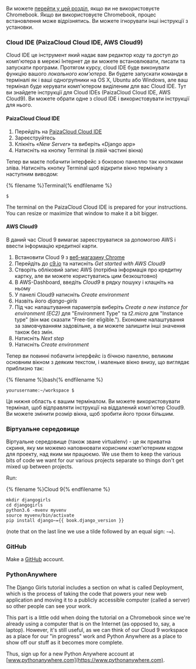 Ви можете [перейти у цей розділ](http://tutorial.djangogirls.org/en/installation/#install-python), якщо ви не використовуєте Chromebook. Якщо ви використовуєте Chromebook, процес встановлення може відрізнятись. Ви можете ігнорувати інші інструкції з установки.

### Cloud IDE (PaizaCloud Cloud IDE, AWS Cloud9)

Cloud IDE це інструмент який надає вам редактор коду та доступ до комп'ютера в мережі Інтернет де ви можете встановлювати, писати та запускати програми. Протягом курсу, сloud IDE буде виконувати функцію вашого *локального ком'ютера*. Ви будете запускати команди в терміналі як і ваші одногрупники на OS X, Ubuntu або Windows, але ваш термінал буде керувати комп'ютером виділеним для вас Cloud IDE. Тут ви знайдете інструкції для Сloud IDEs (PaizaCloud Cloud IDE, AWS Cloud9). Ви можете обрати одне з cloud IDE і використовувати інструкції для нього.

#### PaizaCloud Cloud IDE

1. Перейдіть на [PaizaCloud Cloud IDE](https://paiza.cloud/)
2. Зареєструйтесь
3. Клікніть «*New Server*» та виберіть «Django app»
4. Натисніть на кнопку Terminal (в лівій частині вікна)

Тепер ви маєте побачити інтерфейс з боковою панеллю так кнопками зліва. Натисніть кнопку Terminal щоб відкрити вікно терміналу з наступним виводом:

{% filename %}Terminal{% endfilename %}

    $
    

The terminal on the PaizaCloud Cloud IDE is prepared for your instructions. You can resize or maximize that window to make it a bit bigger.

#### AWS Cloud9

В даний час Cloud 9 вимагає зареєструватися за допомогою AWS і ввести інформацію кредитної карти.

1. Встановити Cloud 9 з [веб-магазину Chrome](https://chrome.google.com/webstore/detail/cloud9/nbdmccoknlfggadpfkmcpnamfnbkmkcp)
2. Перейдіть до [c9.io](https://c9.io) та натисніть *Get started with AWS Cloud9*
3. Створіть обліковий запис AWS (потрібна інформація про кредитну картку, але ви можете користуватись цим безкоштовно)
4. В AWS-Dashboard, введіть *Cloud9* в рядку пошуку і клацніть на ньому
5. У панелі Cloud9 натисніть *Create environment*
6. Назвіть його *django-girls*
7. Під час налаштування параметрів виберіть *Create a new instance for environment (EC2)* для "Environment Type" та *t2.micro* для "Instance type" (він має сказати "Free-tier eligible."). Економне налаштування за замовчуванням задовільне, а ви можете залишити інші значення також без змін.
8. Натисніть *Next step*
9. Натисніть *Create environment*

Тепер ви повинні побачити інтерфейс із бічною панеллю, великим основним вікном з деяким текстом, і маленьке вікно внизу, що виглядає приблизно так:

{% filename %}bash{% endfilename %}

    yourusername:~/workspace $
    

Ця нижня область є вашим терміналом. Ви можете використовувати термінал, щоб відправляти інструкції на віддалений комп'ютер Cloud9. Ви можете змінити розмір вікна, щоб зробити його трохи більшим.

### Віртуальне середовище

Віртуальне середовище (також зване virtualenv) - це як приватна скриня, яку ми можемо наповнювати корисним комп'ютерним кодом для проекту, над яким ми працюємо. We use them to keep the various bits of code we want for our various projects separate so things don't get mixed up between projects.

Run:

{% filename %}Cloud 9{% endfilename %}

    mkdir djangogirls
    cd djangogirls
    python3.6 -mvenv myvenv
    source myvenv/bin/activate
    pip install django~={{ book.django_version }}
    

(note that on the last line we use a tilde followed by an equal sign: `~=`).

### GitHub

Make a [GitHub](https://github.com) account.

### PythonAnywhere

The Django Girls tutorial includes a section on what is called Deployment, which is the process of taking the code that powers your new web application and moving it to a publicly accessible computer (called a server) so other people can see your work.

This part is a little odd when doing the tutorial on a Chromebook since we're already using a computer that is on the Internet (as opposed to, say, a laptop). However, it's still useful, as we can think of our Cloud 9 workspace as a place for our "in progress" work and Python Anywhere as a place to show off our stuff as it becomes more complete.

Thus, sign up for a new Python Anywhere account at [www.pythonanywhere.com](https://www.pythonanywhere.com).
